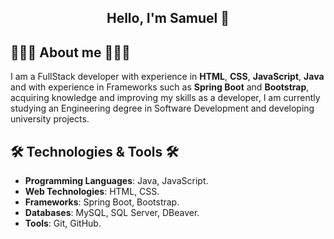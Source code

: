 <section align="center">
    <h1 align="center">Hello, I'm Samuel 👋</h1>
</section>

## 🧑🏻‍💼 About me 🧑🏻‍💼
I am a FullStack developer with experience in **HTML**, **CSS**, **JavaScript**, **Java** and with experience in Frameworks such as **Spring Boot** and **Bootstrap**, acquiring knowledge and improving my skills as a developer, I am currently studying an Engineering degree in Software Development and developing university projects.

## 🛠️ Technologies & Tools 🛠️
- **Programming Languages**: Java, JavaScript.
- **Web Technologies**: HTML, CSS.
- **Frameworks**: Spring Boot, Bootstrap.
- **Databases**: MySQL, SQL Server, DBeaver.
- **Tools**: Git, GitHub.
